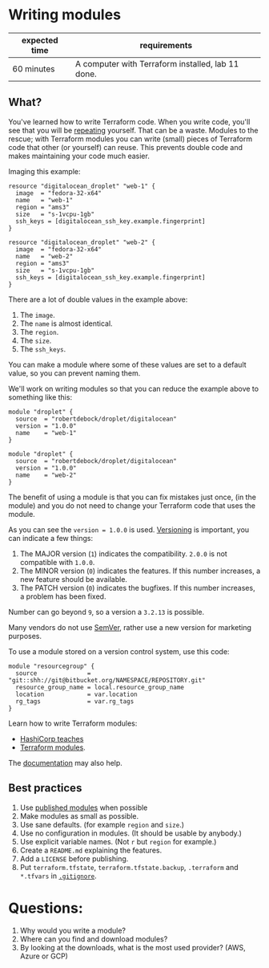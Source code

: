 # Writing modules

|expected time|requirements                                     |
|-------------|-------------------------------------------------|
|60 minutes   |A computer with Terraform installed, lab 11 done.|

## What?

You've learned how to write Terraform code. When you write code, you'll see that you will be [repeating](https://en.wikipedia.org/wiki/Don%27t_repeat_yourself) yourself. That can be a waste.
Modules to the rescue; with Terraform modules you can write (small) pieces of Terraform code that other (or yourself) can reuse. This prevents double code and makes maintaining your code much easier.

Imaging this example:

```hcl
resource "digitalocean_droplet" "web-1" {
  image  = "fedora-32-x64"
  name   = "web-1"
  region = "ams3"
  size   = "s-1vcpu-1gb"
  ssh_keys = [digitalocean_ssh_key.example.fingerprint]
}

resource "digitalocean_droplet" "web-2" {
  image  = "fedora-32-x64"
  name   = "web-2"
  region = "ams3"
  size   = "s-1vcpu-1gb"
  ssh_keys = [digitalocean_ssh_key.example.fingerprint]
}
```

There are a lot of double values in the example above:

1. The `image`.
2. The `name` is almost identical.
3. The `region`.
4. The `size`.
5. The `ssh_keys`.

You can make a module where some of these values are set to a default value, so you can prevent naming them.

We'll work on writing modules so that you can reduce the example above to something like this:

```hcl
module "droplet" {
  source  = "robertdebock/droplet/digitalocean"
  version = "1.0.0"
  name    = "web-1"
}

module "droplet" {
  source  = "robertdebock/droplet/digitalocean"
  version = "1.0.0"
  name    = "web-2"
}
```

The benefit of using a module is that you can fix mistakes just once, (in the module) and you do not need to change your Terraform code that uses the module.

As you can see the `version = 1.0.0` is used. [Versioning](https://semver.org/) is important, you can indicate a few things:

1. The MAJOR version (`1`) indicates the compatibility. `2.0.0` is not compatible with `1.0.0`.
2. The MINOR version (`0`) indicates the features. If this number increases, a new feature should be available.
3. The PATCH version (`0`) indicates the bugfixes. If this number increases, a problem has been fixed.

Number can go beyond `9`, so a version a `3.2.13` is possible.

Many vendors do not use [SemVer](https://semver.org/), rather use a new version for marketing purposes.

To use a module stored on a version control system, use this code:

```
module "resourcegroup" {
  source              = "git::shh://git@bitbucket.org/NAMESPACE/REPOSITORY.git"
  resource_group_name = local.resource_group_name
  location            = var.location
  rg_tags             = var.rg_tags
}
```

Learn how to write Terraform modules:

- [HashiCorp teaches](https://learn.hashicorp.com/collections/terraform/modules)
- [Terraform modules](https://learn.hashicorp.com/tutorials/terraform/module-create?in=terraform/modules).

The [documentation](https://www.terraform.io/docs/modules/index.html) may also help.

## Best practices

1. Use [published modules](https://registry.terraform.io/browse/modules) when possible
2. Make modules as small as possible.
3. Use sane defaults. (for example `region` and `size`.)
4. Use no configuration in modules. (It should be usable by anybody.)
5. Use explicit variable names. (Not `r` but `region` for example.)
6. Create a `README.md` explaining the features.
7. Add a `LICENSE` before publishing.
8. Put `terraform.tfstate`, `terraform.tfstate.backup`, `.terraform` and `*.tfvars` in [`.gitignore`](https://github.com/github/gitignore/blob/master/Terraform.gitignore).

# Questions:

1. Why would you write a module?
2. Where can you find and download modules?
3. By looking at the downloads, what is the most used provider? (AWS, Azure or GCP)
